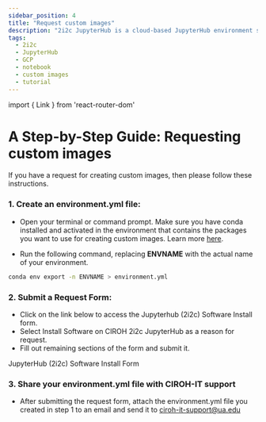 ```yaml
---
sidebar_position: 4
title: "Request custom images"
description: "2i2c JupyterHub is a cloud-based JupyterHub environment specifically designed for hydrological researchers. It is powered by 2i2c JupyterHub, a cloud-based JupyterHub environment specifically on Google Cloud"
tags:
  - 2i2c
  - JupyterHub
  - GCP
  - notebook
  - custom images
  - tutorial
---
```


import { Link } from 'react-router-dom'

# A Step-by-Step Guide: Requesting custom images
If you have a request for creating custom images, then please follow these instructions.
### 1. Create an environment.yml file:
- Open your terminal or command prompt. Make sure you have conda installed and activated in the environment that contains the packages you want to use for creating custom images. Learn more [here](https://conda.io/projects/conda/en/latest/user-guide/getting-started.html).

- Run the following command, replacing **ENVNAME** with the actual name of your environment.

```bash
conda env export -n ENVNAME > environment.yml
```

### 2. Submit a Request Form:


- Click on the link below to access the Jupyterhub (2i2c) Software Install form. 
- Select Install Software on CIROH 2i2c JupyterHub as a reason for request. 
- Fill out remaining sections of the form and submit it.

<Link class="button button--active button--primary" to="https://forms.office.com/Pages/ResponsePage.aspx?id=jnIAKtDwtECk6M5DPz-8p4IIpHdEnmhNgjOa9FjrwGtUNUoyV1UxNFIzV1AyTDhTNzdOT1Q5NVlLTC4u"> JupyterHub (2i2c) Software Install Form</Link>

### 3. Share your environment.yml file with CIROH-IT support

- After submitting the request form, attach the environment.yml file you created in step 1 to an email and send it to ciroh-it-support@ua.edu


 